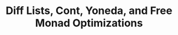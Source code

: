 ---
title: Diff Lists, Cont, Yoneda, and Free Monad Optimizations
url: http://reinh.com/notes/posts/2014-07-16-diff-lists%2C-cont%2C-yoneda%2C-and-free-monad-optimizations.html
authors:
- Rein Henrichs
type: article
tags:
- CPS
doHaskell-type: blog post
dohaskell-year: 2014
---